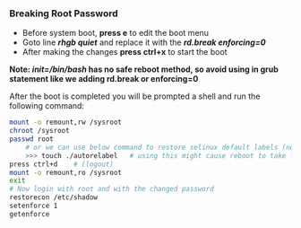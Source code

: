 ### Breaking Root Password

- Before system boot, **press e** to edit the boot menu
- Goto line ***rhgb quiet*** and replace it with the ***rd.break enforcing=0***
- After making the changes **press ctrl+x** to start the boot

**Note: *init=/bin/bash* has no safe reboot method, so avoid using in grub statement like we adding rd.break or enforcing=0**

After the boot is completed you will be prompted a shell and run the following command:
```bash
mount -o remount,rw /sysroot
chroot /sysroot
passwd root
    # or we can use below command to restore selinux default labels (not needed but can be useful in some cases
    >>> touch ./autorelabel   # using this might cause reboot to take long time, depending upon system.
press ctrl+d    # (logout)
mount -o remount,ro /sysroot
exit
# Now login with root and with the changed password
restorecon /etc/shadow
setenforce 1
getenforce
```
